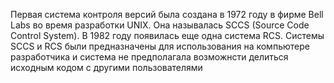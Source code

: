 Первая система контроля версий была создана в 1972 году в фирме Bell Labs во время разработки UNIX. Она называлась SCCS (Source Code Control System). В 1982 году появилась еще одна система RCS. Системы SCCS и RCS были предназначены для использования на компьютере разработчика и система не предполагала возможнсти делиться исходным кодом с другими пользователями
